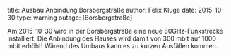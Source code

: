 title: Ausbau Anbindung Borsbergstraße
author: Felix Kluge
date: 2015-10-30
type: warning
outage: [Borsbergstraße]

Am 2015-10-30 wird in der Borsbergstraße eine neue 80GHz-Funkstrecke installiert. Die Anbindung des Hauses wird damit von 300 mbit auf 1000 mbit erhöht! Wärend des Umbaus kann es zu kurzen Ausfällen kommen.
